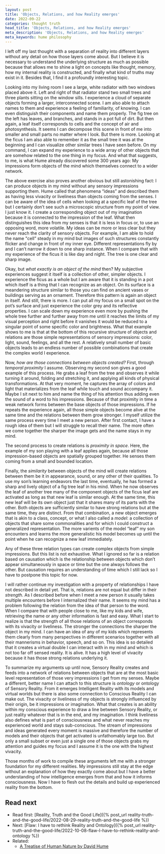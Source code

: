 ```yaml
---
layout: post
title: 'Objects, Relations, and how Reality emerges'
date: 2022-09-22
categories: thought truth
head_title: 'Objects, Relations, and how Reality emerges'
meta_description: 'Objects, Relations, and how Reality emerges'
meta_keywords: hume philosophy
---
```


I left off my last thought with a separation of reality into different layers without any detail on how those layers come about. But I believe it is necessary to understand the underlying structure as much as possible because that allows me to shine a light on concepts like thought, memory, how my internal reality is constructed, and finally what kind of truths may exist in it. Besides that, I find it a profoundly interesting topic. 

Looking into my living room I see a large, white radiator with two windows placed above it. Left and right of that radiator stand two small trees and three plants sitting on the window sills. I experience a cloud of separate objects forming a larger, interconnected scene. I am also able to attach names to them and experience a feeling of familiarity, of knowing. I can even distinguish their components and name them properly. The fig tree on the left has leaves, and branches, and stands in a pot full of dirt. But then again, a leaf itself corresponds to cells and the concept of air and photosynthesis. It seems I can decompose this scene in front of me into smaller and small parts no matter where I look. But there is more. Looking at the ficus I am also able to remember it as the small tree it was at the beginning and I can visualize other similar trees I have seen before. On my command, I can expand my experience to a wide array of other objects that are somehow related to the one thing in my focus. And what that suggests, to me, is what Hume already discovered some 300 years ago: My impressions form objects of the mind which themselves connect to a wider network.

The above exercise also proves another obvious but still astonishing fact: I can produce objects in my mind without any sensory impressions supporting them. Hume called that phenomena “ideas” and described them as having less vivacity or liveliness than objects coming from the senses. I can be aware of the idea of cells when looking at a specific leaf of the tree but I certainly don’t see such a microscopic structure from my point of view. I just know it. I create a corresponding object out of my imagination because it is connected to the impression of the leaf. What then distinguishes this idea from my senses is that it is less in focus or, to use an opposing word, more volatile. My ideas can be more or less clear but they never reach the clarity of sensory objects. For example, I am able to hold the name "cell” steady in my mind but images of such structures constantly flicker and change in front of my inner eye. Different representations fly by and I can’t narrow it down to one sharp instance. When I compare that with my experience of the ficus it is like day and night. The tree is one clear and sharp image.

Okay, but *what exactly is an object of the mind* then? My subjective experiences suggest it itself is a collection of other, simpler objects. I experience the ficus as a whole but I am aware that it is standing in a pot which itself is a thing that I can recognize as an object. On its surface is a meandering structure similar to those you can find on ancient vases or buildings serving as an ornament. Therefore this pattern is again an object in itself. And still, there is more. I can put all my focus on a small spot on the pot’s surface and just experience the color grey and its reflective properties. I can scale down my experience even more by pushing the whole tree further and further away from me until it reaches the limits of my visual perception and right before it vanishes it would be reduced to a singular point of some specific color and brightness. What that example shows to me is that at the bottom of this recursive structure of objects and relations are those simple representations of sensory impressions: color, light, sound, feelings, and all the rest. A relatively small number of basic objects leads to an endless number of possible combinations that create the complex world I experience.

Now, *how are those connections between objects created?* First, through *temporal proximity* I assume. Observing my second son gives a good example of this process. He grabs a leaf from the tree and observes it while turning it around, folding and stretching it, and applying all kinds of physical transformations. At that very moment, he captures the array of colors and light that materializes from the leaf while touch and sound accompany it. Maybe I sit next to him and name the thing of his attention thus adding even the sound of a word to his impressions. Because of that proximity in time a weak network forms between the base objects of those impressions. If he repeats the experience again, all those simple objects become alive at the same time and the relations between them grow stronger. I myself utilize the same process every time I meet a new person. After first contact, I have a rough idea of them but I will struggle to recall their name. The more often we come together the sharper the image gets and the name stays in my mind.

The second process to create relations is *proximity in space*. Here, the example of my son playing with a leaf applies again, because all those impression-based objects are spatially grouped together. He senses them coming from a small and bounded location.

Finally, the *similarity* between objects of the mind will create relations between them be it in appearance, sound, or any other of their qualities. To use my son’s learning endeavors the last time, eventually, he has formed a sharp and lively object of a fig tree leaf in his mind. When he now observes the leaf of another tree many of the component objects of the ficus leaf are activated as long as that new leaf is similar enough. At the same time, this new leaf will be its own object just that it shares many of its parts with the other. Both objects are sufficiently similar to have strong relations but at the same time, they are distinct. From that combination, a new object emerges that is akin to a class, concept, or what I also called a *model*: a collection of objects that share some commonalities and for which I could construct a generalized representation. The more varients of the model “leaf” my son encounters and learns the more generalistic his model becomes up until the point when he can recognize a new leaf immediately. 

Any of these three relation types can create complex objects from simple impressions. But this list is not exhaustive. What I ignored so far is a relation based on causation which is the relationship between objects which don’t appear simultaneously in space or time but the one always follows the other. But causation requires an understanding of time which I still lack so I have to postpone this topic for now.

I will rather continue my investigation with a property of relationships I have not described in detail yet. That is, relations are not equal but differ in their *strength*. As I described before when I meet a new person it usually takes multiple encounters before I internalized their name. It seems my mind has a problem following the relation from the idea of that person to the word. When I compare that with people close to me, like my kids and wife, retrieving the name or any other information is fast and easy. What I start to realize is that the strength of all those relations of an object corresponds with its vivacity or liveliness. The stronger the connections the sharper the object in my mind. I can have an idea of any of my kids which represents them clearly from many perspectives in different scenarios together with all their mannerisms in behavior, speech, and so on. This idea is so detailed that it creates a virtual double I can interact with in my mind and which is not too far off sensed reality. It is alive. It has a high level of vivacity because it has those strong relations underlying it.

To summarize my arguments up until now, Sensory Reality creates and feeds into a network of relations between objects that are at the most basic level representation of those very impressions I get from my senses. Maybe a different, better name I can attach to this structure is *ontology* or ontology of Sensory Reality. From it emerges Intelligent Reality with its models and virtual worlds but there is also some connection to Conscious Reality I can make out. The vivacity or liveliness of my objects is strongly influenced by their origin, be it impressions or imagination. What that creates is an ability within my conscious experience to draw a line between Sensory Reality, or just reality whatever that is in the end, and my imagination. I think liveliness also defines what is part of consciousness and what never reaches my experienced world and stays sub-conscious. The stream of impressions and ideas generated every moment is massive and therefore the number of models and their objects that get activated is unfathomably large too. But only a small subset or even just a single one of those objects grabs my attention and guides my focus and I assume it is the one with the highest vivacity.

Those months of work to compile these arguments left me with a stronger foundation for my different realities. My impressions still stay at the edge without an explanation of how they exactly come about but I have a better understanding of how intelligence emerges from that and how it informs consciousness. Now I have to flesh out the details and build up experienced reality from the bottom.

## Read next
* Read first: [Reality, Truth and the Good Life]({% post_url reality-truth-and-the-good-life/2022-08-29-reality-truth-and-the-good-life %})
* Next: [Flaw: I have to rethink Reality and Ontology]({% post_url reality-truth-and-the-good-life/2022-10-08-flaw-I-have-to-rethink-reality-and-ontology %})
* Related:
  * [A Treatise of Human Nature by David Hume](https://www.gutenberg.org/ebooks/4705)